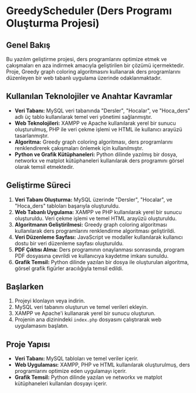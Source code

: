 # GreedyScheduler (Ders Programı Oluşturma Projesi)

## Genel Bakış

Bu yazılım geliştirme projesi, ders programlarını optimize etmek ve çakışmaları en aza indirmek amacıyla geliştirilen bir çözümü içermektedir. Proje, Greedy graph coloring algoritmasını kullanarak ders programlarını düzenleyen bir web tabanlı uygulama üzerinde odaklanmaktadır.

## Kullanılan Teknolojiler ve Anahtar Kavramlar

- **Veri Tabanı:** MySQL veri tabanında "Dersler", "Hocalar", ve "Hoca_ders" adlı üç tablo kullanılarak temel veri yönetimi sağlanmıştır.
- **Web Teknolojileri:** XAMPP ve Apache kullanılarak yerel bir sunucu oluşturulmuş, PHP ile veri çekme işlemi ve HTML ile kullanıcı arayüzü tasarlanmıştır.
- **Algoritma:** Greedy graph coloring algoritması, ders programlarını renklendirerek çakışmaları önlemek için kullanılmıştır.
- **Python ve Grafik Kütüphaneleri:** Python dilinde yazılmış bir dosya, networkx ve matplot kütüphaneleri kullanılarak ders programını görsel olarak temsil etmektedir.

## Geliştirme Süreci

1. **Veri Tabanı Oluşturma:** MySQL üzerinde "Dersler", "Hocalar", ve "Hoca_ders" tabloları başarıyla oluşturuldu.
2. **Web Tabanlı Uygulama:** XAMPP ve PHP kullanılarak yerel bir sunucu oluşturuldu. Veri çekme işlemi ve temel HTML arayüzü oluşturuldu.
3. **Algoritmanın Geliştirilmesi:** Greedy graph coloring algoritması kullanılarak ders programlarını renklendirme algoritması geliştirildi.
4. **Veri Düzenleme Sayfası:** JavaScript ve modaller kullanılarak kullanıcı dostu bir veri düzenleme sayfası oluşturuldu.
5. **PDF Çıktısı Alma:** Ders programının onaylanması sonrasında, program PDF dosyasına çevrildi ve kullanıcıya kaydetme imkanı sunuldu.
6. **Grafik Temsil:** Python dilinde yazılan bir dosya ile oluşturulan algoritma, görsel grafik figürler aracılığıyla temsil edildi.

## Başlarken

1. Projeyi klonlayın veya indirin.
2. MySQL veri tabanını oluşturun ve temel verileri ekleyin.
3. XAMPP ve Apache'i kullanarak yerel bir sunucu oluşturun.
4. Projenin ana dizinindeki `index.php` dosyasını çalıştırarak web uygulamasını başlatın.

## Proje Yapısı

- **Veri Tabanı:** MySQL tabloları ve temel veriler içerir.
- **Web Uygulaması:** XAMPP, PHP ve HTML kullanılarak oluşturulmuş, ders programlarını optimize eden uygulamayı içerir.
- **Grafik Temsil:** Python dilinde yazılan ve networkx ve matplot kütüphaneleri kullanılan dosyayı içerir.

